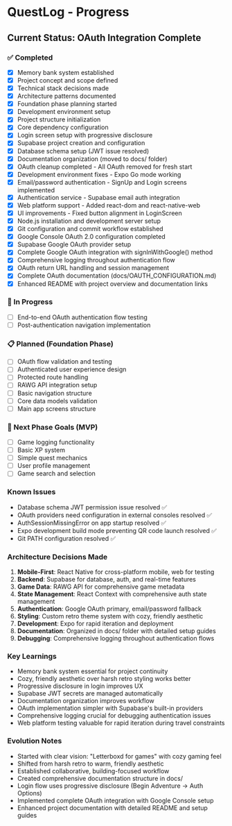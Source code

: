 # QuestLog - Progress

## Current Status: OAuth Integration Complete

### ✅ Completed
- [x] Memory bank system established
- [x] Project concept and scope defined
- [x] Technical stack decisions made
- [x] Architecture patterns documented
- [x] Foundation phase planning started
- [x] Development environment setup
- [x] Project structure initialization
- [x] Core dependency configuration
- [x] Login screen setup with progressive disclosure
- [x] Supabase project creation and configuration
- [x] Database schema setup (JWT issue resolved)
- [x] Documentation organization (moved to docs/ folder)
- [x] OAuth cleanup completed - All OAuth removed for fresh start
- [x] Development environment fixes - Expo Go mode working
- [x] Email/password authentication - SignUp and Login screens implemented
- [x] Authentication service - Supabase email auth integration
- [x] Web platform support - Added react-dom and react-native-web
- [x] UI improvements - Fixed button alignment in LoginScreen
- [x] Node.js installation and development server setup
- [x] Git configuration and commit workflow established
- [x] Google Console OAuth 2.0 configuration completed
- [x] Supabase Google OAuth provider setup
- [x] Complete Google OAuth integration with signInWithGoogle() method
- [x] Comprehensive logging throughout authentication flow
- [x] OAuth return URL handling and session management
- [x] Complete OAuth documentation (docs/OAUTH_CONFIGURATION.md)
- [x] Enhanced README with project overview and documentation links

### 🔄 In Progress  
- [ ] End-to-end OAuth authentication flow testing
- [ ] Post-authentication navigation implementation

### 📋 Planned (Foundation Phase)
- [ ] OAuth flow validation and testing
- [ ] Authenticated user experience design
- [ ] Protected route handling
- [ ] RAWG API integration setup
- [ ] Basic navigation structure
- [ ] Core data models validation
- [ ] Main app screens structure

### 🎯 Next Phase Goals (MVP)
- [ ] Game logging functionality
- [ ] Basic XP system
- [ ] Simple quest mechanics
- [ ] User profile management
- [ ] Game search and selection

### Known Issues
- Database schema JWT permission issue resolved ✅
- OAuth providers need configuration in external consoles resolved ✅  
- AuthSessionMissingError on app startup resolved ✅
- Expo development build mode preventing QR code launch resolved ✅
- Git PATH configuration resolved ✅

### Architecture Decisions Made
1. **Mobile-First**: React Native for cross-platform mobile, web for testing
2. **Backend**: Supabase for database, auth, and real-time features
3. **Game Data**: RAWG API for comprehensive game metadata
4. **State Management**: React Context with comprehensive auth state management
5. **Authentication**: Google OAuth primary, email/password fallback
6. **Styling**: Custom retro theme system with cozy, friendly aesthetic
7. **Development**: Expo for rapid iteration and deployment
8. **Documentation**: Organized in docs/ folder with detailed setup guides
9. **Debugging**: Comprehensive logging throughout authentication flows

### Key Learnings
- Memory bank system essential for project continuity
- Cozy, friendly aesthetic over harsh retro styling works better
- Progressive disclosure in login improves UX
- Supabase JWT secrets are managed automatically
- Documentation organization improves workflow
- OAuth implementation simpler with Supabase's built-in providers
- Comprehensive logging crucial for debugging authentication issues
- Web platform testing valuable for rapid iteration during travel constraints

### Evolution Notes
- Started with clear vision: "Letterboxd for games" with cozy gaming feel
- Shifted from harsh retro to warm, friendly aesthetic
- Established collaborative, building-focused workflow
- Created comprehensive documentation structure in docs/
- Login flow uses progressive disclosure (Begin Adventure → Auth Options)
- Implemented complete OAuth integration with Google Console setup
- Enhanced project documentation with detailed README and setup guides